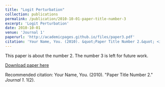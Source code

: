 ```yaml
---
title: "Logit Perturbation"
collection: publications
permalink: /publication/2010-10-01-paper-title-number-3
excerpt: 'Logit Perturbation'
date: 2010-10-01
venue: 'Journal 1'
paperurl: 'http://academicpages.github.io/files/paper3.pdf'
citation: 'Your Name, You. (2010). &quot;Paper Title Number 2.&quot; <i>Journal 1</i>. 1(2).'
---
```

This paper is about the number 2. The number 3 is left for future work.

[Download paper here](http://academicpages.github.io/files/paper3.pdf)

Recommended citation: Your Name, You. (2010). "Paper Title Number 2." <i>Journal 1</i>. 1(2).
